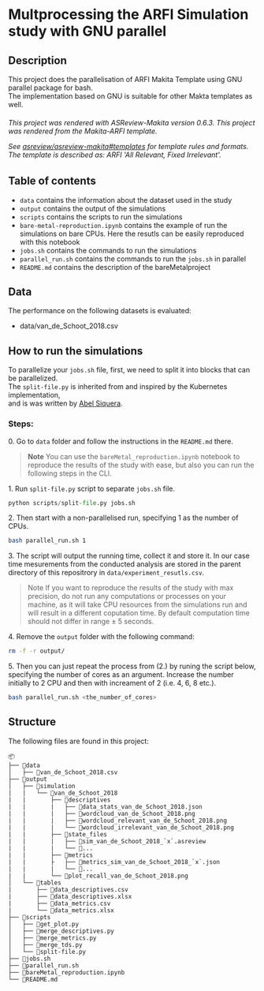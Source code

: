 # Multprocessing the ARFI Simulation study with GNU parallel

## Description

This project does the parallelisation of ARFI Makita Template using GNU parallel package for bash.  
The implementation based on GNU is suitable for other Makta templates as well.
<h6> This project was rendered with ASReview-Makita version 0.6.3.
This project was rendered from the Makita-ARFI template.

See [asreview/asreview-makita#templates](https://github.com/asreview/asreview-makita#templates) for template rules and formats. The template is described as: ARFI 'All Relevant, Fixed Irrelevant'.

## Table of contents
* `data` contains the information about the dataset used in the study
* `output` contains the output of the simulations
* `scripts` contains the scripts to run the simulations
* `bare-metal-reproduction.ipynb` contains the example of run the simulations on bare CPUs. Here the resutls can be easily reproduced with this notebook
* `jobs.sh` contains the commands to run the simulations
* `parallel_run.sh` contains the commands to run the `jobs.sh` in parallel
* `README.md` contains the description of the bareMetalproject

## Data

The performance on the following datasets is evaluated:

- data/van_de_Schoot_2018.csv

## How to run the simulations

To parallelize your `jobs.sh` file, first, we need to split it into blocks that can be parallelized.  
The `split-file.py` is inherited from and inspired by the Kubernetes implementation,  
and is was written by [Abel Siquera](https://github.com/abelsiqueira). 

### Steps:

0\. Go to `data` folder and follow the instructions in the `README.md` there.
> **Note**
> You can use the `bareMetal_reproduction.ipynb` notebook to reproduce the results of the study with ease, but also you can run the following steps in the CLI.

1\. Run `split-file.py` script to separate `jobs.sh` file. 
```python
python scripts/split-file.py jobs.sh
```

2\. Then start with a non-parallelised run, specifying 1 as the number of CPUs.

```bash
bash parallel_run.sh 1
```
3\. The script will output the running time, collect it and store it. In our case time mesurements from the conducted analysis are stored in the parent directory of this repositrory in `data/experiment_resutls.csv`.
> Note
> If you want to reproduce the results of the study with max precision, do not run any
> computations or processes on your machine, as it will take CPU resources from the simulations run
> and will result in a different coputation time. By default computation time should not 
> differ in range ± 5 seconds.

4\. Remove the `output` folder with the following command: 
``` bash
rm -f -r output/
```

5\. Then you can just repeat the process from (2.) by runing the script below, specifying the number of cores as an argument. Increase the number initially to 2 CPU and then with increament of 2 (i.e. 4, 6, 8 etc.).


```bash
bash parallel_run.sh <the_number_of_cores>
```

## Structure

The following files are found in this project:

    📦
    ├── 📂data
    │   ├── 📜van_de_Schoot_2018.csv
    ├── 📂output
    │   ├── 📂simulation
    |   |   └── 📂van_de_Schoot_2018
    |   |       ├── 📂descriptives
    |   |       |   ├── 📜data_stats_van_de_Schoot_2018.json
    |   |       |   ├── 📜wordcloud_van_de_Schoot_2018.png
    |   |       |   ├── 📜wordcloud_relevant_van_de_Schoot_2018.png
    |   |       |   └── 📜wordcloud_irrelevant_van_de_Schoot_2018.png
    |   |       ├── 📂state_files
    |   |       |   ├── 📜sim_van_de_Schoot_2018_`x`.asreview
    |   |       |   └── 📜...
    |   |       ├── 📂metrics
    |   |       ├   ├── 📜metrics_sim_van_de_Schoot_2018_`x`.json
    |   |       |   └── 📜...
    |   |       └── 📜plot_recall_van_de_Schoot_2018.png
    │   └── 📂tables
    |       ├── 📜data_descriptives.csv
    |       ├── 📜data_descriptives.xlsx
    |       ├── 📜data_metrics.csv
    |       └── 📜data_metrics.xlsx
    ├── 📂scripts
    │   ├── 📜get_plot.py
    │   ├── 📜merge_descriptives.py
    │   ├── 📜merge_metrics.py
    │   ├── 📜merge_tds.py
    │   └── 📜split-file.py
    ├── 📜jobs.sh
    ├── 📜parallel_run.sh
    ├── 📜bareMetal_reproduction.ipynb
    └── 📜README.md
